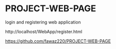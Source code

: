 # PROJECT-WEB-PAGE
login and registering web application

http://localhost/WebApp/register.html

https://github.com/fawaz220/PROJECT-WEB-PAGE
